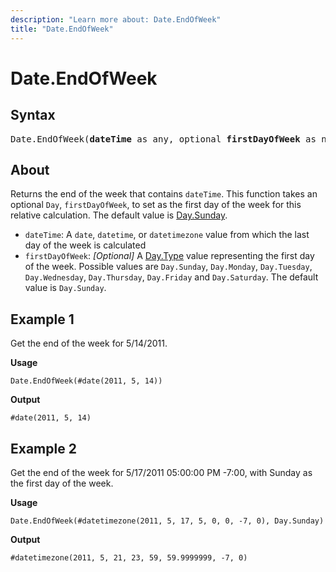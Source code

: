 ```yaml
---
description: "Learn more about: Date.EndOfWeek"
title: "Date.EndOfWeek"
---
```

# Date.EndOfWeek

## Syntax

<pre>
Date.EndOfWeek(<b>dateTime</b> as any, optional <b>firstDayOfWeek</b> as nullable number) as any  
</pre>
  
## About

Returns the end of the week that contains `dateTime`. This function takes an optional `Day`, `firstDayOfWeek`, to set as the first day of the week for this relative calculation. The default value is [Day.Sunday](/powerquery-m/day-type).

* `dateTime`: A `date`, `datetime`, or `datetimezone` value from which the last day of the week is calculated
* `firstDayOfWeek`: _[Optional]_ A [Day.Type](/powerquery-m/day-type) value representing the first day of the week. Possible values are `Day.Sunday`, `Day.Monday`, `Day.Tuesday`, `Day.Wednesday`, `Day.Thursday`, `Day.Friday` and `Day.Saturday`. The default value is `Day.Sunday`.

## Example 1

Get the end of the week for 5/14/2011.

**Usage**

```powerquery-m
Date.EndOfWeek(#date(2011, 5, 14))
```

**Output**

`#date(2011, 5, 14)`

## Example 2

Get the end of the week for 5/17/2011 05:00:00 PM -7:00, with Sunday as the first day of the week.

**Usage**

```powerquery-m
Date.EndOfWeek(#datetimezone(2011, 5, 17, 5, 0, 0, -7, 0), Day.Sunday)
```

**Output**

`#datetimezone(2011, 5, 21, 23, 59, 59.9999999, -7, 0)`
